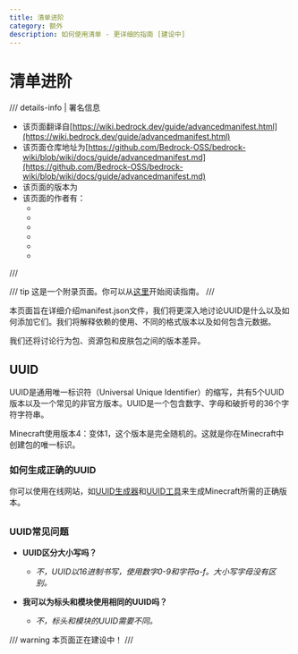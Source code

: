 ```yaml
---
title: 清单进阶
category: 额外
description: 如何使用清单 - 更详细的指南 [建设中]
---
```


# 清单进阶

/// details-info | 署名信息
- 该页面翻译自[https://wiki.bedrock.dev/guide/advancedmanifest.html](https://wiki.bedrock.dev/guide/advancedmanifest.html)
- 该页面仓库地址为[https://github.com/Bedrock-OSS/bedrock-wiki/blob/wiki/docs/guide/advancedmanifest.md](https://github.com/Bedrock-OSS/bedrock-wiki/blob/wiki/docs/guide/advancedmanifest.md)
- 该页面的版本为<!-- md:samp Bedrock-OSS/bedrock-wiki@c4f51321fa64b9e4e761b96cee6e8e833d5c6bee -->
- 该页面的作者有：
    - <!-- md:samp @MRBBATES1 -->
    - <!-- md:samp @Luthorius -->
    - <!-- md:samp @SirLich -->
    - <!-- md:samp @smell-of-curry -->
    - <!-- md:samp @MedicalJewel105 -->
    - <!-- md:samp @QuazChick -->
///

/// tip
这是一个附录页面。你可以从[这里](../guide/index.md)开始阅读指南。
///

本页面旨在详细介绍manifest.json文件，我们将更深入地讨论UUID是什么以及如何添加它们。我们将解释依赖的使用、不同的格式版本以及如何包含元数据。

我们还将讨论行为包、资源包和皮肤包之间的版本差异。

## UUID

UUID是通用唯一标识符（Universal Unique Identifier）的缩写，共有5个UUID版本以及一个常见的非官方版本。UUID是一个包含数字、字母和破折号的36个字符字符串。

Minecraft使用版本4：变体1，这个版本是完全随机的。这就是你在Minecraft中创建包的唯一标识。

### 如何生成正确的UUID

你可以使用在线网站，如[UUID生成器](https://www.uuidgenerator.net/version4/)和[UUID工具](https://www.uuidtools.com/generate/v4)来生成Minecraft所需的正确版本。

##

### UUID常见问题

-   **UUID区分大小写吗？**

    -   _不，UUID以16进制书写，使用数字0-9和字符a-f。大小写字母没有区别。_

-   **我可以为标头和模块使用相同的UUID吗？**
    -   _不，标头和模块的UUID需要不同。_

/// warning
本页面正在建设中！
///